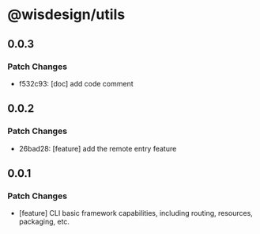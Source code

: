 # @wisdesign/utils

## 0.0.3

### Patch Changes

- f532c93: [doc] add code comment

## 0.0.2

### Patch Changes

- 26bad28: [feature] add the remote entry feature

## 0.0.1

### Patch Changes

- [feature] CLI basic framework capabilities, including routing, resources, packaging, etc.
